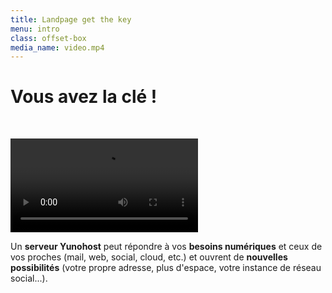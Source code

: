 ```yaml
---
title: Landpage get the key
menu: intro
class: offset-box
media_name: video.mp4
---
```


# **Vous** avez la **clé** !

</br>

![video.mp4](video.mp4)

Un **serveur Yunohost** peut répondre à vos **besoins numériques** et ceux de vos proches (mail, web, social, cloud, etc.) et ouvrent de **nouvelles possibilités** (votre propre adresse, plus d'espace, votre instance de réseau social...).
